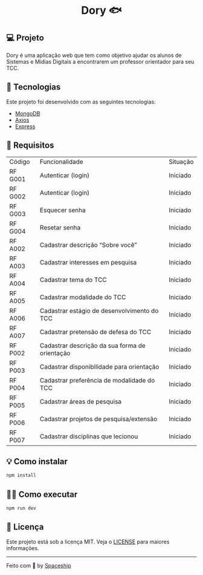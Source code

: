 <h1 align="center">Dory 🐟</h1>

## :computer: Projeto
Dory é uma aplicação web que tem como objetivo ajudar os alunos de Sistemas e Mídias Digitais a encontrarem um professor orientador para seu TCC.


## :rocket: Tecnologias

Este projeto foi desenvolvido com as seguintes tecnologias:

- [MongoDB](https://www.mongodb.com/)
- [Axios](https://github.com/axios/axios)
- [Express](https://expressjs.com/)

## :pushpin: Requisitos

<table>
  <tr>
    <td>Código</td>
    <td>Funcionalidade</td>
    <td>Situação</td>
  </tr>
  <tr>
    <td>RF G001</td>
    <td>Autenticar (login)</td>
    <td>Iniciado</td>
  </tr>
  <tr>
    <td>RF G002</td>
    <td>Autenticar (login)</td>
    <td>Iniciado</td>
  </tr>
  <tr>
    <td>RF G003</td>
    <td>Esquecer senha</td>
    <td>Iniciado</td>
  </tr>
  <tr>
    <td>RF G004</td>
    <td>Resetar senha</td>
    <td>Iniciado</td>
  </tr>
  <tr>
    <td>RF A002</td>
    <td>Cadastrar descrição “Sobre você”</td>
    <td>Iniciado</td>
  </tr>
  <tr>
    <td>RF A003</td>
    <td>Cadastrar interesses em pesquisa</td>
    <td>Iniciado</td>
  </tr>
  <tr>
    <td>RF A004</td>
    <td>Cadastrar tema do TCC</td>
    <td>Iniciado</td>
  </tr>
  <tr>
    <td>RF A005</td>
    <td>Cadastrar modalidade do TCC</td>
    <td>Iniciado</td>
  </tr>
  <tr>
    <td>RF A006</td>
    <td>Cadastrar estágio de desenvolvimento do TCC</td>
    <td>Iniciado</td>
  </tr>
  <tr>
    <td>RF A007</td>
    <td>Cadastrar pretensão de defesa do TCC</td>
    <td>Iniciado</td>
  </tr>
  <tr>
    <td>RF P002</td>
    <td>Cadastrar descrição da sua forma de orientação</td>
    <td>Iniciado</td>
  </tr>
  <tr>
    <td>RF P003</td>
    <td>Cadastrar disponibilidade para orientação</td>
    <td>Iniciado</td>
  </tr>
  <tr>
    <td>RF P004</td>
    <td>Cadastrar preferência de modalidade do TCC</td>
    <td>Iniciado</td>
  </tr>
  <tr>
    <td>RF P005</td>
    <td>Cadastrar áreas de pesquisa</td>
    <td>Iniciado</td>
  </tr>
  <tr>
    <td>RF P006</td>
    <td>Cadastrar projetos de pesquisa/extensão</td>
    <td>Iniciado</td>
  </tr>
  <tr>
    <td>RF P007</td>
    <td>Cadastrar disciplinas que lecionou</td>
    <td>Iniciado</td>
  </tr>
</table>


## :bulb: Como instalar

```sh
npm install
```

## :running_woman: Como executar

```sh
npm run dev
```

## :memo: Licença

Este projeto está sob a licença MIT. Veja o [LICENSE](https://img.shields.io/badge/License-ISC-yellow.svg) para maiores informações.

---

Feito com 💜 by [Spaceship](https://github.com/Spaceship-PI1)

